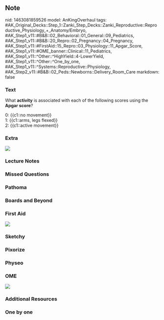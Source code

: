 ## Note
nid: 1463081859526
model: AnKingOverhaul
tags: #AK_Original_Decks::Step_1::Zanki_Step_Decks::Zanki_Reproductive::Reproductive_Physiology_+_Anatomy/Embryo, #AK_Step1_v11::#B&B::02_Behavioral::01_General::09_Pediatrics, #AK_Step1_v11::#B&B::20_Repro::02_Pregnancy::04_Pregnancy, #AK_Step1_v11::#FirstAid::15_Repro::03_Physiology::11_Apgar_Score, #AK_Step1_v11::#OME_banner::Clinical::11_Pediatrics, #AK_Step1_v11::^Other::^HighYield::4-LowerYield, #AK_Step1_v11::^Other::^One_by_one, #AK_Step1_v11::^Systems::Reproductive::Physiology, #AK_Step2_v11::#B&B::02_Peds::Newborns::Delivery_Room_Care
markdown: false

### Text
What <b>activity</b> is associated with each of the following
scores using the <b>Apgar score</b>?
<div>
  0: {{c1::no movement}}
</div>
<div>
  1: {{c1::arms, legs flexed}}
</div>
<div>
  2: {{c1::active movement}}
</div>

### Extra
<img src="paste-349923870507340.jpg">

### Lecture Notes


### Missed Questions


### Pathoma


### Boards and Beyond


### First Aid
<img src="tmpsMGdo_.png">

### Sketchy


### Pixorize


### Physeo


### OME
<div class="ome-widget">
  <a href=
  "https://onlinemeded.org/spa/pediatrics?ref=anki"><img src=
  "_OME_AnkiFlashcards_Topic_1.png"></a>
</div>

### Additional Resources


### One by one

